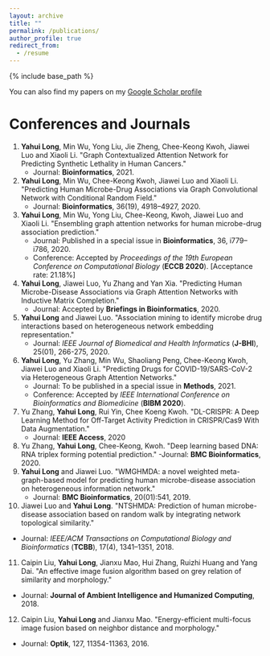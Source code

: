```yaml
---
layout: archive
title: ""
permalink: /publications/
author_profile: true
redirect_from:
  - /resume
---
```


{% include base_path %}

You can also find my papers on my [Google Scholar profile](https://scholar.google.com/citations?user=lUoNEgcAAAAJ&hl=zh-CN&oi=ao)

# Conferences and Journals

1. **Yahui Long**, Min Wu, Yong Liu, Jie Zheng, Chee-Keong Kwoh, Jiawei Luo and Xiaoli Li. "Graph Contextualized Attention Network for Predicting Synthetic Lethality in Human Cancers."
   - Journal: **Bioinformatics**, 2021. 
2. **Yahui Long**, Min Wu, Chee-Keong Kwoh, Jiawei Luo and Xiaoli Li. "Predicting Human Microbe-Drug Associations via Graph Convolutional Network with Conditional Random Field."
   - Journal: **Bioinformatics**, 36(19), 4918–4927, 2020.
3. **Yahui Long**, Min Wu, Yong Liu, Chee-Keong, Kwoh, Jiawei Luo and Xiaoli Li. "Ensembling graph attention networks for human microbe-drug association prediction."
   - Journal: Published in a special issue in **Bioinformatics**, 36, i779–i786, 2020.
   - Conference: Accepted by *Proceedings of the 19th European Conference on Computational Biology* (**ECCB 2020**). [Acceptance rate: 21.18%]
4. **Yahui Long**, Jiawei Luo, Yu Zhang and Yan Xia. "Predicting Human Microbe-Disease Associations via Graph Attention Networks with Inductive Matrix Completion."
   - Journal: Accepted by **Briefings in Bioinformatics**, 2020.
5. **Yahui Long** and Jiawei Luo. "Association mining to identify microbe drug interactions based on heterogeneous network embedding representation." 
   - Journal: *IEEE Journal of Biomedical and Health Informatics* (**J-BHI**), 25(01), 266-275, 2020.
6. **Yahui Long**, Yu Zhang, Min Wu, Shaoliang Peng, Chee-Keong Kwoh, Jiawei Luo and Xiaoli Li. "Predicting Drugs for COVID-19/SARS-CoV-2 via Heterogeneous Graph Attention Networks."
   - Journal: To be published in a special issue in **Methods**, 2021.
   - Conference: Accepted by *IEEE International Conference on Bioinformatics and Biomedicine* (**BIBM 2020**).   
7. Yu Zhang, **Yahui Long**, Rui Yin, Chee Koeng Kwoh. "DL-CRISPR: A Deep Learning Method for Off-Target Activity Prediction in CRISPR/Cas9 With Data Augmentation."
   - Journal: **IEEE Access**, 2020
8. Yu Zhang, **Yahui Long**, Chee-Keong, Kwoh. "Deep learning based DNA: RNA triplex forming potential prediction."
   -Journal: **BMC Bioinformatics**, 2020. 
9. **Yahui Long** and Jiawei Luo. "WMGHMDA: a novel weighted meta-graph-based model for predicting human microbe-disease association on heterogeneous information network."   
   - Journal: **BMC Bioinformatics**, 20(01):541, 2019.
10. Jiawei Luo and **Yahui Long**. "NTSHMDA: Prediction of human microbe-disease association based on random walk by integrating network topological similarity."
   - Journal: *IEEE/ACM Transactions on Computational Biology and Bioinformatics* (**TCBB**), 17(4), 1341–1351, 2018.
11. Caipin Liu, **Yahui Long**, Jianxu Mao, Hui Zhang, Ruizhi Huang and Yang Dai. "An effective image fusion algorithm based on grey relation of similarity and morphology."
   - Journal: **Journal of Ambient Intelligence and Humanized Computing**, 2018.
12. Caipin Liu, **Yahui Long** and Jianxu Mao. "Energy-efficient multi-focus image fusion based on neighbor distance and morphology."
   - Journal: **Optik**, 127, 11354-11363, 2016.   

  
  

 









